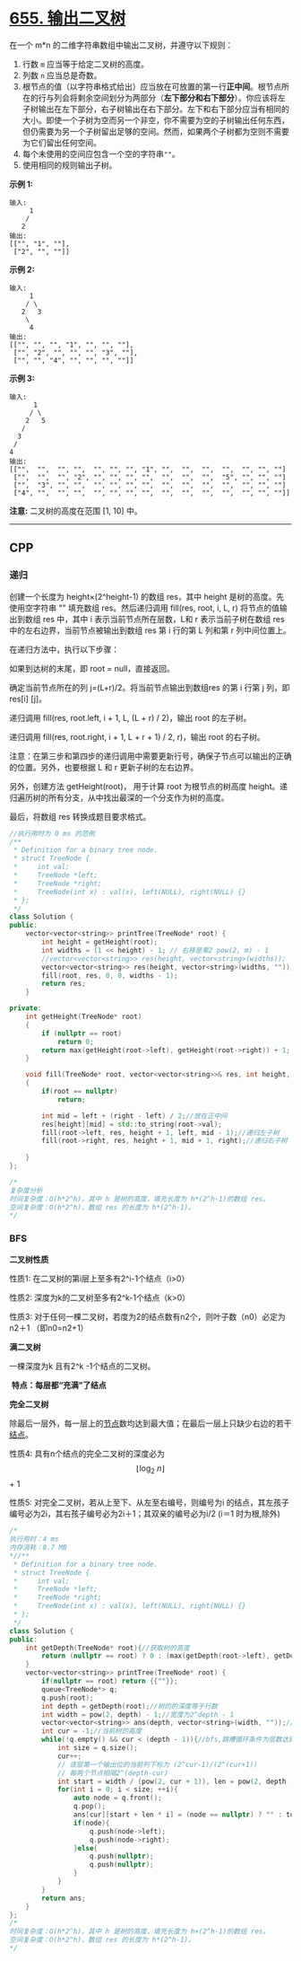 # [655. 输出二叉树](https://leetcode-cn.com/problems/print-binary-tree/)

在一个 m*n 的二维字符串数组中输出二叉树，并遵守以下规则：

1. 行数 `m` 应当等于给定二叉树的高度。
2. 列数 `n` 应当总是奇数。
3. 根节点的值（以字符串格式给出）应当放在可放置的第一行**正中间**。根节点所在的行与列会将剩余空间划分为两部分（**左下部分和右下部分**）。你应该将左子树输出在左下部分，右子树输出在右下部分。左下和右下部分应当有相同的大小。即使一个子树为空而另一个非空，你不需要为空的子树输出任何东西，但仍需要为另一个子树留出足够的空间。然而，如果两个子树都为空则不需要为它们留出任何空间。
4. 每个未使用的空间应包含一个空的字符串`""`。
5. 使用相同的规则输出子树。

**示例 1:**

```
输入:
     1
    /
   2
输出:
[["", "1", ""],
 ["2", "", ""]]
```

**示例 2:**

```
输入:
     1
    / \
   2   3
    \
     4
输出:
[["", "", "", "1", "", "", ""],
 ["", "2", "", "", "", "3", ""],
 ["", "", "4", "", "", "", ""]]
```

**示例 3:**

```
输入:
      1
     / \
    2   5
   / 
  3 
 / 
4 
输出:
[["",  "",  "", "",  "", "", "", "1", "",  "",  "",  "",  "", "", ""]
 ["",  "",  "", "2", "", "", "", "",  "",  "",  "",  "5", "", "", ""]
 ["",  "3", "", "",  "", "", "", "",  "",  "",  "",  "",  "", "", ""]
 ["4", "",  "", "",  "", "", "", "",  "",  "",  "",  "",  "", "", ""]]
```

**注意:** 二叉树的高度在范围 [1, 10] 中。

***

## CPP

### 递归

创建一个长度为 height×(2^height-1) 的数组 res，其中 height 是树的高度。先使用空字符串 "" 填充数组 res。然后递归调用 fill(res, root,  i,  L,  r) 将节点的值输出到数组 res 中，其中 i 表示当前节点所在层数，L和 r 表示当前子树在数组 res 中的左右边界，当前节点被输出到数组 res 第 i 行的第 L 列和第 r 列中间位置上。

在递归方法中，执行以下步骤：

如果到达树的末尾，即 root = null，直接返回。

确定当前节点所在的列 j=(L+r)/2。将当前节点输出到数组res 的第 i 行第 j 列，即res[i] [j]。

递归调用 fill(res, root.left,  i + 1,  L,  (L + r) / 2)，输出 root 的左子树。

递归调用 fill(res, root.right,  i + 1,  L + r + 1) / 2,  r)，输出 root 的右子树。

注意：在第三步和第四步的递归调用中需要更新行号，确保子节点可以输出的正确的位置。另外，也要根据 L 和 r 更新子树的左右边界。

另外，创建方法 getHeight(root)， 用于计算 root 为根节点的树高度 height。递归遍历树的所有分支，从中找出最深的一个分支作为树的高度。

最后，将数组 res 转换成题目要求格式。

```cpp
//执行用时为 0 ms 的范例
/**
 * Definition for a binary tree node.
 * struct TreeNode {
 *     int val;
 *     TreeNode *left;
 *     TreeNode *right;
 *     TreeNode(int x) : val(x), left(NULL), right(NULL) {}
 * };
 */
class Solution {
public:
    vector<vector<string>> printTree(TreeNode* root) {
        int height = getHeight(root);
        int widths = (1 << height) - 1; // 右移是乘2 pow(2, m) - 1
        //vector<vector<string>> res(height, vector<string>(widths));
        vector<vector<string>> res(height, vector<string>(widths, ""));
        fill(root, res, 0, 0, widths - 1);
        return res;
    }

private:
    int getHeight(TreeNode* root)
    {
        if (nullptr == root)
            return 0;
        return max(getHeight(root->left), getHeight(root->right)) + 1;
    }

    void fill(TreeNode* root, vector<vector<string>>& res, int height, int left, int right)
    {
        if(root == nullptr)
            return;

        int mid = left + (right - left) / 2;//放在正中间
        res[height][mid] = std::to_string(root->val);
        fill(root->left, res, height + 1, left, mid - 1);//递归左子树
        fill(root->right, res, height + 1, mid + 1, right);//递归右子树
        
    }
};

/*
复杂度分析
时间复杂度：O(h*2^h)，其中 h 是树的高度，填充长度为 h*(2^h-1)的数组 res。
空间复杂度：O(h*2^h)，数组 res 的长度为 h*(2^h-1)。
*/
```



### BFS

**二叉树性质**

性质1: 在二叉树的第i层上至多有2^i-1个结点（i>0）

性质2: 深度为k的二叉树至多有2^k-1个结点（k>0）

性质3: 对于任何一棵二叉树，若度为2的结点数有n2个，则叶子数（n0）必定为n2＋1 （即n0=n2+1）



**满二叉树**

一棵深度为k 且有2^k -1个结点的二叉树。

​    **特点：每层都“充满”了结点**



**完全二叉树**

除最后一层外，每一层上的[节点](http://baike.baidu.com/view/47398.htm)数均达到最大值；在最后一层上只缺少右边的若干[结点](http://baike.baidu.com/view/549491.htm)。

性质4: 具有n个结点的完全二叉树的深度必为$$ \lfloor \log_2\ n \rfloor$$ + 1

性质5: 对完全二叉树，若从上至下、从左至右编号，则编号为i 的结点，其左孩子编号必为2i，其右孩子编号必为2i＋1；其双亲的编号必为i/2   (i＝1 时为根,除外)

```cpp
/*
执行用时：4 ms
内存消耗：8.7 MB
*//**
 * Definition for a binary tree node.
 * struct TreeNode {
 *     int val;
 *     TreeNode *left;
 *     TreeNode *right;
 *     TreeNode(int x) : val(x), left(NULL), right(NULL) {}
 * };
 */
class Solution {
public:
    int getDepth(TreeNode* root){//获取树的高度
        return (nullptr == root) ? 0 : (max(getDepth(root->left), getDepth(root->right)) + 1);
    }
    vector<vector<string>> printTree(TreeNode* root) {
        if(nullptr == root) return {{""}};
        queue<TreeNode*> q;
        q.push(root);
        int depth = getDepth(root);//树的的深度等于行数
        int width = pow(2, depth) - 1;//宽度为2^depth - 1
        vector<vector<string>> ans(depth, vector<string>(width, ""));//初始化为空
        int cur = -1;//当前树的高度
        while(!q.empty() && cur < (depth - 1)){//bfs,跳槽循环条件为层数达到depth
            int size = q.size();
            cur++;
            // 该层第一个输出位的当前列下标为 (2^cur-1)/(2^(cur+1))
            // 每两个节点相隔2^(depth-cur)
            int start = width / (pow(2, cur + 1)), len = pow(2, depth - cur);
            for(int i = 0; i < size; ++i){
                auto node = q.front();
                q.pop();
                ans[cur][start + len * i] = (node == nullptr) ? "" : to_string(node->val);
                if(node){
                    q.push(node->left);
                    q.push(node->right);
                }else{
                    q.push(nullptr);
                    q.push(nullptr);
                }
            }
        }
        return ans;
    }
};
/*
时间复杂度：O(h*2^h)，其中 h 是树的高度，填充长度为 h×(2^h-1)的数组 res。
空间复杂度：O(h*2^h)，数组 res 的长度为 h*(2^h-1)。
*/
```

